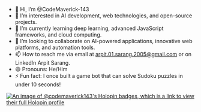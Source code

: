 - 👋 Hi, I’m @CodeMaverick-143
- 👀 I’m interested in AI development, web technologies, and open-source projects.
- 🌱 I’m currently learning deep learning, advanced JavaScript frameworks, and cloud computing.
- 💞️ I’m looking to collaborate on AI-powered applications, innovative web platforms, and automation tools.
- 📫 How to reach me via email at arpit.01.sarang.2005@gmail.com or on LinkedIn Arpit Sarang.
- 😄 Pronouns: He/Him
- ⚡ Fun fact: I once built a game bot that can solve Sudoku puzzles in under 10 seconds!

[![An image of @codemaverick143's Holopin badges, which is a link to view their full Holopin profile](https://holopin.me/codemaverick143)](https://holopin.io/@codemaverick143)
<!---
CodeMaverick-143/CodeMaverick-143 is a ✨ special ✨ repository because its `README.md` (this file) appears on your GitHub profile.
You can click the Preview link to take a look at your changes.
--->
